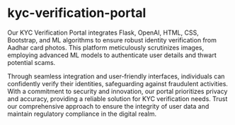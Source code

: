 # kyc-verification-portal
Our KYC Verification Portal integrates Flask, OpenAI, HTML, CSS, Bootstrap, and ML algorithms to ensure robust identity verification from Aadhar card photos. This platform meticulously scrutinizes images, employing advanced ML models to authenticate user details and thwart potential scams.

Through seamless integration and user-friendly interfaces, individuals can confidently verify their identities, safeguarding against fraudulent activities. With a commitment to security and innovation, our portal prioritizes privacy and accuracy, providing a reliable solution for KYC verification needs. Trust our comprehensive approach to ensure the integrity of user data and maintain regulatory compliance in the digital realm.
